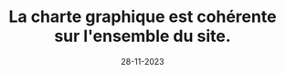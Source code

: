 ---
N: '175'
Rubrique: Présentation
title: La charte graphique est cohérente sur l'ensemble du site.
detail: La charte graphique est cohérente sur l'ensemble du livre numérique.
categories: [" Présentation"]
agrege: O4175-E055
opquast: '4175'
indiceebook: '55'
description: "Règle n° 055"
weight:  055
actif: '1'
layout: data
date: 28-11-2023
---